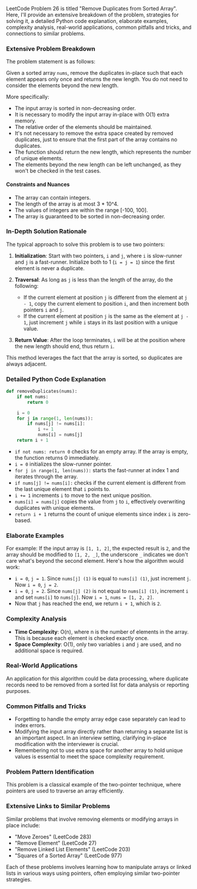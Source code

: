 LeetCode Problem 26 is titled "Remove Duplicates from Sorted Array". Here, I'll provide an extensive breakdown of the problem, strategies for solving it, a detailed Python code explanation, elaborate examples, complexity analysis, real-world applications, common pitfalls and tricks, and connections to similar problems.

### Extensive Problem Breakdown
The problem statement is as follows:

Given a sorted array `nums`, remove the duplicates in-place such that each element appears only once and returns the new length. You do not need to consider the elements beyond the new length.

More specifically:

- The input array is sorted in non-decreasing order.
- It is necessary to modify the input array in-place with O(1) extra memory.
- The relative order of the elements should be maintained.
- It's not necessary to remove the extra space created by removed duplicates, just to ensure that the first part of the array contains no duplicates.
- The function should return the new length, which represents the number of unique elements.
- The elements beyond the new length can be left unchanged, as they won't be checked in the test cases.

#### Constraints and Nuances 

- The array can contain integers.
- The length of the array is at most 3 * 10^4.
- The values of integers are within the range [-100, 100].
- The array is guaranteed to be sorted in non-decreasing order.

### In-Depth Solution Rationale

The typical approach to solve this problem is to use two pointers:

1. **Initialization**: Start with two pointers, `i` and `j`, where `i` is slow-runner and `j` is a fast-runner. Initialize both to 1 (`i = j = 1`) since the first element is never a duplicate.

2. **Traversal**: As long as `j` is less than the length of the array, do the following:
   - If the current element at position `j` is different from the element at `j - 1`, copy the current element to position `i`, and then increment both pointers `i` and `j`.
   - If the current element at position `j` is the same as the element at `j - 1`, just increment `j` while `i` stays in its last position with a unique value.

3. **Return Value**: After the loop terminates, `i` will be at the position where the new length should end, thus return `i`.

This method leverages the fact that the array is sorted, so duplicates are always adjacent.

### Detailed Python Code Explanation

```python
def removeDuplicates(nums):
    if not nums:
        return 0

    i = 0
    for j in range(1, len(nums)):
        if nums[j] != nums[i]:
            i += 1
            nums[i] = nums[j]
    return i + 1
```

- `if not nums: return 0` checks for an empty array. If the array is empty, the function returns 0 immediately.
- `i = 0` initializes the slow-runner pointer.
- `for j in range(1, len(nums)):` starts the fast-runner at index 1 and iterates through the array.
- `if nums[j] != nums[i]:` checks if the current element is different from the last unique element that `i` points to.
- `i += 1` increments `i` to move to the next unique position.
- `nums[i] = nums[j]` copies the value from `j` to `i`, effectively overwriting duplicates with unique elements.
- `return i + 1` returns the count of unique elements since index `i` is zero-based.

### Elaborate Examples

For example: If the input array is `[1, 1, 2]`, the expected result is `2`, and the array should be modified to `[1, 2, _]`, the underscore `_` indicates we don't care what's beyond the second element. Here's how the algorithm would work:

- `i = 0`, `j = 1`. Since `nums[j] (1)` is equal to `nums[i] (1)`, just increment `j`. Now `i = 0`, `j = 2`.
- `i = 0`, `j = 2`. Since `nums[j] (2)` is not equal to `nums[i] (1)`, increment `i` and set `nums[i]` to `nums[j]`. Now `i = 1`, `nums = [1, 2, 2]`.
- Now that `j` has reached the end, we return `i + 1`, which is `2`.

### Complexity Analysis

- **Time Complexity**: O(n), where n is the number of elements in the array. This is because each element is checked exactly once.
- **Space Complexity**: O(1), only two variables `i` and `j` are used, and no additional space is required.

### Real-World Applications

An application for this algorithm could be data processing, where duplicate records need to be removed from a sorted list for data analysis or reporting purposes.

### Common Pitfalls and Tricks

- Forgetting to handle the empty array edge case separately can lead to index errors.
- Modifying the input array directly rather than returning a separate list is an important aspect. In an interview setting, clarifying in-place modification with the interviewer is crucial.
- Remembering not to use extra space for another array to hold unique values is essential to meet the space complexity requirement.

### Problem Pattern Identification

This problem is a classical example of the two-pointer technique, where pointers are used to traverse an array efficiently.

### Extensive Links to Similar Problems

Similar problems that involve removing elements or modifying arrays in place include:

- "Move Zeroes" (LeetCode 283)
- "Remove Element" (LeetCode 27)
- "Remove Linked List Elements" (LeetCode 203)
- "Squares of a Sorted Array" (LeetCode 977)

Each of these problems involves learning how to manipulate arrays or linked lists in various ways using pointers, often employing similar two-pointer strategies.
